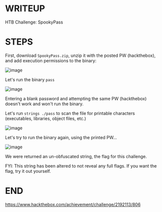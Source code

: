 # WRITEUP

HTB Challenge: SpookyPass

# STEPS

First, download `SpookyPass.zip`, unzip it with the posted PW (hackthebox), and add execution permissions to the binary:

![image](https://github.com/user-attachments/assets/1ded8b0d-2311-4579-9aa7-79512fd532ee)

Let's run the binary `pass`

![image](https://github.com/user-attachments/assets/8924e3be-aff4-4c71-9697-defa892b91c2)

Entering a blank password and attempting the same PW (hackthebox) doesn't work and won't run the binary.

Let's run `strings ./pass` to scan the file for printable characters (executables, libraries, object files, etc.)

![image](https://github.com/user-attachments/assets/63f9a5ea-3a6d-4188-b902-73355e023a4f)

Let's try to run the binary again, using the printed PW...

![image](https://github.com/user-attachments/assets/85606f9b-b417-4c7b-a935-a90822f67c3e)


We were returned an un-obfuscated string, the flag for this challenge.

FYI: This string has been altered to not reveal any full flags. If you want the flag, try it out yourself.

# END

https://www.hackthebox.com/achievement/challenge/2192113/806
